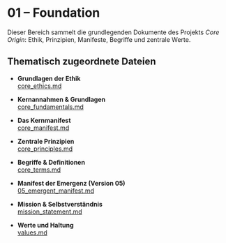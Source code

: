 # 01 – Foundation

Dieser Bereich sammelt die grundlegenden Dokumente des Projekts *Core Origin*: 
Ethik, Prinzipien, Manifeste, Begriffe und zentrale Werte.

## Thematisch zugeordnete Dateien

- **Grundlagen der Ethik**  
  [core_ethics.md](core_ethics.md)

- **Kernannahmen & Grundlagen**  
  [core_fundamentals.md](core_fundamentals.md)

- **Das Kernmanifest**  
  [core_manifest.md](core_manifest.md)

- **Zentrale Prinzipien**  
  [core_principles.md](core_principles.md)

- **Begriffe & Definitionen**  
  [core_terms.md](core_terms.md)

- **Manifest der Emergenz (Version 05)**  
  [05_emergent_manifest.md](05_emergent_manifest.md)

- **Mission & Selbstverständnis**  
  [mission_statement.md](mission_statement.md)

- **Werte und Haltung**  
  [values.md](values.md)